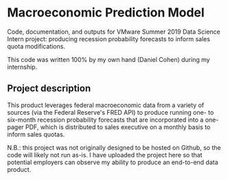 # Macroeconomic Prediction Model
Code, documentation, and outputs for VMware Summer 2019 Data Science Intern project: producing recession probability forecasts to inform sales quota modifications.

This code was written 100% by my own hand (Daniel Cohen) during my internship.

## Project description
This product leverages federal macroeconomic data from a variety of sources (via the Federal Reserve's FRED API) to produce running one- to six-month recession probability forecasts that are incorporated into a one-pager PDF, which is distributed to sales executive on a monthly basis to inform sales quotas.

N.B.: this project was not originally designed to be hosted on Github, so the code will likely not run as-is. I have uploaded the project here so that potential employers can observe my ability to produce an end-to-end data product. 
